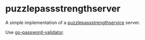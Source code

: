 # puzzlepassstrengthserver

A simple implementation of a [puzzlepassstrengthservice](https://github.com/dvaumoron/puzzlepassstrengthservice) server.

Use [go-password-validator](https://github.com/wagslane/go-password-validator).
